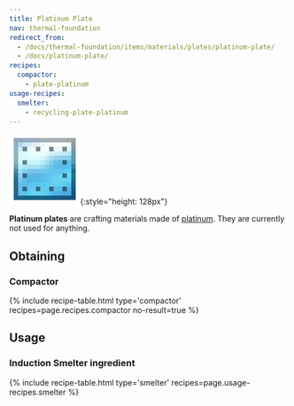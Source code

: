 ```yaml
---
title: Platinum Plate
nav: thermal-foundation
redirect_from:
  - /docs/thermal-foundation/items/materials/plates/platinum-plate/
  - /docs/platinum-plate/
recipes:
  compactor:
    - plate-platinum
usage-recipes:
  smelter:
    - recycling-plate-platinum
---
```


![Platinum plate](/assets/images/thermal-foundation/plate-platinum.png){:style="height: 128px"}


**Platinum plates** are crafting materials made of
[platinum](/docs/thermal-foundation/platinum-ingot/). They are currently not used for anything.


Obtaining
---------

### Compactor
{% include recipe-table.html type='compactor' recipes=page.recipes.compactor no-result=true %}


Usage
-----

### Induction Smelter ingredient
{% include recipe-table.html type='smelter' recipes=page.usage-recipes.smelter %}

